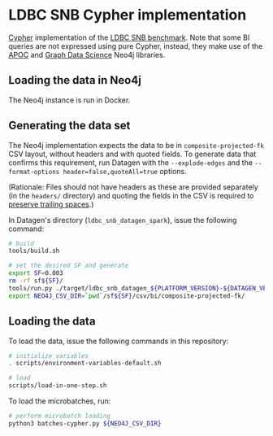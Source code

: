 # LDBC SNB Cypher implementation

[Cypher](http://www.opencypher.org/) implementation of the [LDBC SNB benchmark](https://github.com/ldbc/ldbc_snb_docs).
Note that some BI queries are not expressed using pure Cypher, instead, they make use of the [APOC](https://neo4j.com/labs/apoc/) and [Graph Data Science](https://neo4j.com/product/graph-data-science-library/) Neo4j libraries.

## Loading the data in Neo4j

The Neo4j instance is run in Docker.

## Generating the data set

The Neo4j implementation expects the data to be in `composite-projected-fk` CSV layout, without headers and with quoted fields.
To generate data that confirms this requirement, run Datagen with the `--explode-edges` and the `--format-options header=false,quoteAll=true` options.

(Rationale: Files should not have headers as these are provided separately (in the `headers/` directory) and quoting the fields in the CSV is required to [preserve trailing spaces](https://neo4j.com/docs/operations-manual/4.2/tools/neo4j-admin-import/#import-tool-header-format).)

In Datagen's directory (`ldbc_snb_datagen_spark`), issue the following command:

```bash
# build
tools/build.sh

# set the desired SF and generate
export SF=0.003
rm -rf sf${SF}/
tools/run.py ./target/ldbc_snb_datagen_${PLATFORM_VERSION}-${DATAGEN_VERSION}.jar -- --format csv --scale-factor ${SF} --mode bi --explode-edges --format-options header=false,quoteAll=true --output-dir sf${SF}
export NEO4J_CSV_DIR=`pwd`/sf${SF}/csv/bi/composite-projected-fk/
```

## Loading the data

To load the data, issue the following commands in this repository:

```bash
# initialize variables
. scripts/environment-variables-default.sh

# load
scripts/load-in-one-step.sh
```

To load the microbatches, run:

```bash
# perform microbatch loading
python3 batches-cypher.py ${NEO4J_CSV_DIR}
```
